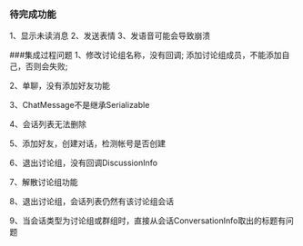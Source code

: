 ### 待完成功能
1、显示未读消息
2、发送表情
3、发语音可能会导致崩溃


###集成过程问题
1、修改讨论组名称，没有回调; 
     添加讨论组成员，不能添加自己，否则会失败; 
     
2、单聊，没有添加好友功能

3、ChatMessage不是继承Serializable

4、会话列表无法删除

5、添加好友，创建对话，检测帐号是否创建

6、退出讨论组，没有回调DiscussionInfo

7、解散讨论组功能

8、退出讨论组，会话列表仍然有该讨论组会话

9、当会话类型为讨论组或群组时，直接从会话ConversationInfo取出的标题有问题